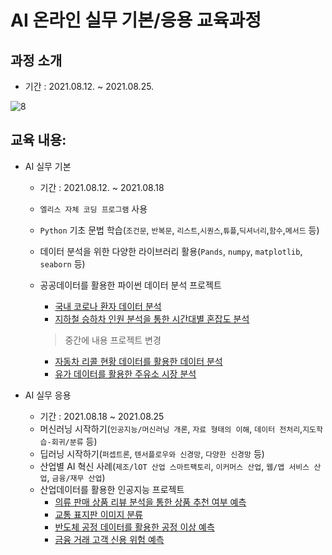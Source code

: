 # AI 온라인 실무 기본/응용 교육과정

## 과정 소개

- 기간 : 2021.08.12. ~ 2021.08.25.

![8](https://user-images.githubusercontent.com/81011613/132113911-012eeadd-807c-4216-8404-1a959c5f5ab5.png)

## 교육 내용:

- AI 실무 기본
  - 기간 : 2021.08.12. ~ 2021.08.18
  - `엘리스 자체 코딩 프로그램` 사용
  - `Python` 기초 문법 학습(`조건문`, `반복문`, `리스트`,`시퀀스`,`튜플`,`딕셔너리`,`함수`,`메서드` 등)
  - 데이터 분석을 위한 다양한 라이브러리 활용(`Pands`, `numpy`, `matplotlib`, `seaborn` 등)
  - 공공데이터를 활용한 파이썬 데이터 분석 프로젝트
    - [국내 코로나 환자 데이터 분석](https://github.com/jeonghwan94/Education/blob/Data-Scientist/%EC%97%98%EB%A6%AC%EC%8A%A4/%EA%B3%B5%EA%B3%B5%EB%8D%B0%EC%9D%B4%ED%84%B0%EB%A5%BC%20%ED%99%9C%EC%9A%A9%ED%95%9C%20%ED%8C%8C%EC%9D%B4%EC%8D%AC%20%EB%B6%84%EC%84%9D%20%ED%94%84%EB%A1%9C%EC%A0%9D%ED%8A%B8/%5Bp1%5D_%EC%BD%94%EB%A1%9C%EB%82%98_%EB%8D%B0%EC%9D%B4%ED%84%B0_%EB%B6%84%EC%84%9D_%ED%94%84%EB%A1%9C%EC%A0%9D%ED%8A%B8.ipynb)
    - [지하철 승하차 인원 분석을 통한 시간대별 혼잡도 분석](https://github.com/jeonghwan94/Education/blob/Data-Scientist/%EC%97%98%EB%A6%AC%EC%8A%A4/%EA%B3%B5%EA%B3%B5%EB%8D%B0%EC%9D%B4%ED%84%B0%EB%A5%BC%20%ED%99%9C%EC%9A%A9%ED%95%9C%20%ED%8C%8C%EC%9D%B4%EC%8D%AC%20%EB%B6%84%EC%84%9D%20%ED%94%84%EB%A1%9C%EC%A0%9D%ED%8A%B8/%5Bp2%5D_%EC%A7%80%ED%95%98%EC%B2%A0_%EC%8A%B9%ED%95%98%EC%B0%A8_%EC%9D%B8%EC%9B%90_%EB%B6%84%EC%84%9D_%ED%94%84%EB%A1%9C%EC%A0%9D%ED%8A%B8.ipynb)
    
    >  중간에 내용 프로젝트 변경
     
     - [자동차 리콜 현황 데이터를 활용한 데이터 분석](https://github.com/jeonghwan94/Education/blob/Data-Scientist/%EC%97%98%EB%A6%AC%EC%8A%A4/%EA%B3%B5%EA%B3%B5%EB%8D%B0%EC%9D%B4%ED%84%B0%EB%A5%BC%20%ED%99%9C%EC%9A%A9%ED%95%9C%20%ED%8C%8C%EC%9D%B4%EC%8D%AC%20%EB%B6%84%EC%84%9D%20%ED%94%84%EB%A1%9C%EC%A0%9D%ED%8A%B8/%5Bp3%5D_%EC%9E%90%EB%8F%99%EC%B0%A8_%EB%A6%AC%EC%BD%9C_%EB%8D%B0%EC%9D%B4%ED%84%B0_%EB%B6%84%EC%84%9D_%ED%94%84%EB%A1%9C%EC%A0%9D%ED%8A%B8.ipynb)
    - [유가 데이터를 활용한 주유소 시장 분석](https://github.com/jeonghwan94/Education/blob/Data-Scientist/%EC%97%98%EB%A6%AC%EC%8A%A4/%EA%B3%B5%EA%B3%B5%EB%8D%B0%EC%9D%B4%ED%84%B0%EB%A5%BC%20%ED%99%9C%EC%9A%A9%ED%95%9C%20%ED%8C%8C%EC%9D%B4%EC%8D%AC%20%EB%B6%84%EC%84%9D%20%ED%94%84%EB%A1%9C%EC%A0%9D%ED%8A%B8/%5Bp4%5D_%EC%9C%A0%EA%B0%80_%EB%8D%B0%EC%9D%B4%ED%84%B0%EB%A5%BC_%ED%99%9C%EC%9A%A9%ED%95%9C_%EC%A3%BC%EC%9C%A0%EC%86%8C_%EC%8B%9C%EC%9E%A5%EB%B6%84%EC%84%9D.ipynb)
   
- AI 실무 응용
  - 기간 : 2021.08.18 ~ 2021.08.25
  - 머신러닝 시작하기(`인공지능/머신러닝 개론`, `자료 형태의 이해`, `데이터 전처리`,`지도학습-회귀/분류` 등)
  - 딥러닝 시작하기(`퍼셉트론`, `텐서플로우와 신경망`, `다양한 신경망` 등)
  - 산업별 AI 혁신 사례(`제조/lOT 산업 스마트팩토리`, `이커머스 산업`, `웹/앱 서비스 산업`, `금융/재무 산업`)
  - 산업데이터를 활용한 인공지능 프로젝트 
    - [의류 판매 상품 리뷰 분석을 통한 상품 추천 여부 예측](https://github.com/jeonghwan94/Education/blob/Data-Scientist/%EC%97%98%EB%A6%AC%EC%8A%A4/%EC%82%B0%EC%97%85%EB%8D%B0%EC%9D%B4%ED%84%B0%EB%A5%BC%20%ED%99%9C%EC%9A%A9%ED%95%9C%20%EC%9D%B8%EA%B3%B5%EC%A7%80%EB%8A%A5%20%ED%94%84%EB%A1%9C%EC%A0%9D%ED%8A%B8/%5Bp1%5D%20%EC%9D%98%EB%A5%98%20%ED%8C%90%EB%A7%A4%20%EC%83%81%ED%92%88%20%EB%A6%AC%EB%B7%B0%20%EB%B6%84%EC%84%9D%EC%9D%84%20%ED%86%B5%ED%95%9C%20%EC%83%81%ED%92%88%20%EC%B6%94%EC%B2%9C%20%EC%97%AC%EB%B6%80%20%EC%98%88%EC%B8%A1.ipynb)
    - [교통 표지판 이미지 분류](https://github.com/jeonghwan94/Education/blob/Data-Scientist/%EC%97%98%EB%A6%AC%EC%8A%A4/%EC%82%B0%EC%97%85%EB%8D%B0%EC%9D%B4%ED%84%B0%EB%A5%BC%20%ED%99%9C%EC%9A%A9%ED%95%9C%20%EC%9D%B8%EA%B3%B5%EC%A7%80%EB%8A%A5%20%ED%94%84%EB%A1%9C%EC%A0%9D%ED%8A%B8/%5Bp2%5D%20%EA%B5%90%ED%86%B5%20%ED%91%9C%EC%A7%80%ED%8C%90%20%EC%9D%B4%EB%AF%B8%EC%A7%80%20%EB%B6%84%EB%A5%98.ipynb)
    - [반도체 공정 데이터를 활용한 공정 이상 예측](https://github.com/jeonghwan94/Education/blob/Data-Scientist/%EC%97%98%EB%A6%AC%EC%8A%A4/%EC%82%B0%EC%97%85%EB%8D%B0%EC%9D%B4%ED%84%B0%EB%A5%BC%20%ED%99%9C%EC%9A%A9%ED%95%9C%20%EC%9D%B8%EA%B3%B5%EC%A7%80%EB%8A%A5%20%ED%94%84%EB%A1%9C%EC%A0%9D%ED%8A%B8/%5Bp3%5D%20%EB%B0%98%EB%8F%84%EC%B2%B4%20%EA%B3%B5%EC%A0%95%20%EB%8D%B0%EC%9D%B4%ED%84%B0%EB%A5%BC%20%ED%99%9C%EC%9A%A9%ED%95%9C%20%EA%B3%B5%EC%A0%95%20%EC%9D%B4%EC%83%81%20%EC%98%88%EC%B8%A1.ipynb)
    - [금융 거래 고객 신용 위험 예측](https://github.com/jeonghwan94/Education/blob/Data-Scientist/%EC%97%98%EB%A6%AC%EC%8A%A4/%EC%82%B0%EC%97%85%EB%8D%B0%EC%9D%B4%ED%84%B0%EB%A5%BC%20%ED%99%9C%EC%9A%A9%ED%95%9C%20%EC%9D%B8%EA%B3%B5%EC%A7%80%EB%8A%A5%20%ED%94%84%EB%A1%9C%EC%A0%9D%ED%8A%B8/%5Bp4%5D%20%EA%B8%88%EC%9C%B5%20%EA%B1%B0%EB%9E%98%20%EA%B3%A0%EA%B0%9D%20%EC%8B%A0%EC%9A%A9%20%EC%9C%84%ED%97%98%20%EC%98%88%EC%B8%A1.ipynb)
  

